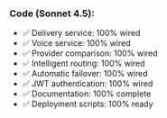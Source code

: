 ### **Code (Sonnet 4.5):**
- ✅ Delivery service: 100% wired
- ✅ Voice service: 100% wired
- ✅ Provider comparison: 100% wired
- ✅ Intelligent routing: 100% wired
- ✅ Automatic failover: 100% wired
- ✅ JWT authentication: 100% wired
- ✅ Documentation: 100% complete
- ✅ Deployment scripts: 100% ready
